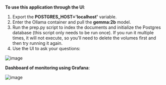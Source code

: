 **To use this application through the UI**:

1. Export the __POSTGRES_HOST='localhost'__ variable.
2. Enter the Ollama container and pull the __gemma:2b__ model.
3. Run the prep.py script to index the documents and initialize the Postgres database (this script only needs to be run once).
   If you run it multiple times, it will not execute, so you'll need to delete the volumes first and then try running it again.
4. Use the UI to ask your questions:
   
![image](https://github.com/user-attachments/assets/c4f4fc5b-b679-4733-931c-f4ebabb2cf00)


**Dashboard of monitoring using Grafana**:

![image](https://github.com/user-attachments/assets/d358a493-cd7e-4c71-81b4-9619beeb04a2)
